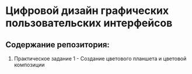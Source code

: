 # Цифровой дизайн графических пользовательских интерфейсов

## Содержание репозитория:
1. Практическое задание 1 - Создание цветового планшета и цветовой композиции
